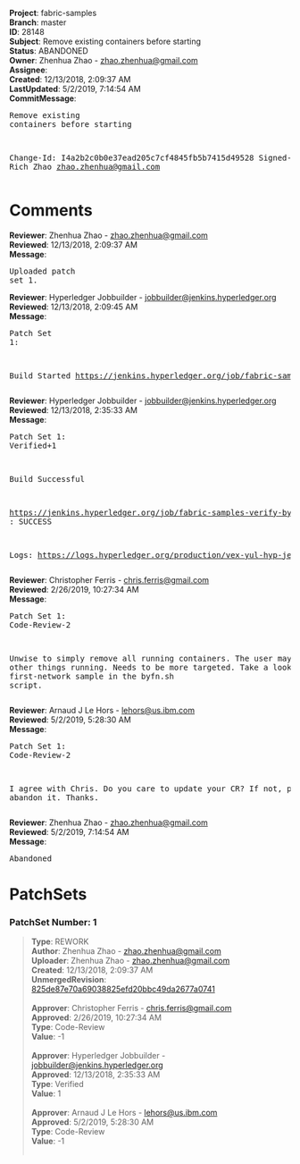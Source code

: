 <strong>Project</strong>: fabric-samples<br><strong>Branch</strong>: master<br><strong>ID</strong>: 28148<br><strong>Subject</strong>: Remove existing containers before starting<br><strong>Status</strong>: ABANDONED<br><strong>Owner</strong>: Zhenhua Zhao - zhao.zhenhua@gmail.com<br><strong>Assignee</strong>:<br><strong>Created</strong>: 12/13/2018, 2:09:37 AM<br><strong>LastUpdated</strong>: 5/2/2019, 7:14:54 AM<br><strong>CommitMessage</strong>:<br><pre>Remove existing containers before starting

Change-Id: I4a2b2c0b0e37ead205c7cf4845fb5b7415d49528
Signed-off-by: Rich Zhao <zhao.zhenhua@gmail.com>
</pre><h1>Comments</h1><strong>Reviewer</strong>: Zhenhua Zhao - zhao.zhenhua@gmail.com<br><strong>Reviewed</strong>: 12/13/2018, 2:09:37 AM<br><strong>Message</strong>: <pre>Uploaded patch set 1.</pre><strong>Reviewer</strong>: Hyperledger Jobbuilder - jobbuilder@jenkins.hyperledger.org<br><strong>Reviewed</strong>: 12/13/2018, 2:09:45 AM<br><strong>Message</strong>: <pre>Patch Set 1:

Build Started https://jenkins.hyperledger.org/job/fabric-samples-verify-byfn/143/</pre><strong>Reviewer</strong>: Hyperledger Jobbuilder - jobbuilder@jenkins.hyperledger.org<br><strong>Reviewed</strong>: 12/13/2018, 2:35:33 AM<br><strong>Message</strong>: <pre>Patch Set 1: Verified+1

Build Successful 

https://jenkins.hyperledger.org/job/fabric-samples-verify-byfn/143/ : SUCCESS

Logs: https://logs.hyperledger.org/production/vex-yul-hyp-jenkins-3/fabric-samples-verify-byfn/143</pre><strong>Reviewer</strong>: Christopher Ferris - chris.ferris@gmail.com<br><strong>Reviewed</strong>: 2/26/2019, 10:27:34 AM<br><strong>Message</strong>: <pre>Patch Set 1: Code-Review-2

Unwise to simply remove all running containers. The user may have other things running. Needs to be more targeted. Take a look at first-network sample in the byfn.sh script.</pre><strong>Reviewer</strong>: Arnaud J Le Hors - lehors@us.ibm.com<br><strong>Reviewed</strong>: 5/2/2019, 5:28:30 AM<br><strong>Message</strong>: <pre>Patch Set 1: Code-Review-2

I agree with Chris. Do you care to update your CR? If not, please, abandon it.
Thanks.</pre><strong>Reviewer</strong>: Zhenhua Zhao - zhao.zhenhua@gmail.com<br><strong>Reviewed</strong>: 5/2/2019, 7:14:54 AM<br><strong>Message</strong>: <pre>Abandoned</pre><h1>PatchSets</h1><h3>PatchSet Number: 1</h3><blockquote><strong>Type</strong>: REWORK<br><strong>Author</strong>: Zhenhua Zhao - zhao.zhenhua@gmail.com<br><strong>Uploader</strong>: Zhenhua Zhao - zhao.zhenhua@gmail.com<br><strong>Created</strong>: 12/13/2018, 2:09:37 AM<br><strong>UnmergedRevision</strong>: [825de87e70a69038825efd20bbc49da2677a0741](https://github.com/hyperledger-gerrit-archive/fabric-samples/commit/825de87e70a69038825efd20bbc49da2677a0741)<br><br><strong>Approver</strong>: Christopher Ferris - chris.ferris@gmail.com<br><strong>Approved</strong>: 2/26/2019, 10:27:34 AM<br><strong>Type</strong>: Code-Review<br><strong>Value</strong>: -1<br><br><strong>Approver</strong>: Hyperledger Jobbuilder - jobbuilder@jenkins.hyperledger.org<br><strong>Approved</strong>: 12/13/2018, 2:35:33 AM<br><strong>Type</strong>: Verified<br><strong>Value</strong>: 1<br><br><strong>Approver</strong>: Arnaud J Le Hors - lehors@us.ibm.com<br><strong>Approved</strong>: 5/2/2019, 5:28:30 AM<br><strong>Type</strong>: Code-Review<br><strong>Value</strong>: -1<br><br></blockquote>